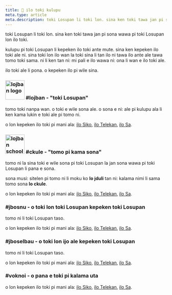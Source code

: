 ```yaml
---
title: 💬 ilo toki kulupu
meta.type: article
meta.description: toki Losupan li toki lon. sina ken toki tawa jan pi sona wawa pi toki Losupan lon ilo toki.
---
```


toki Losupan li toki lon. sina ken toki tawa jan pi sona wawa pi toki Losupan lon ilo toki.

kulupu pi toki Losupan li kepeken ilo toki ante mute. sina ken kepeken ilo toki ale ni. sina toki lon ilo wan la toki sina li tan ilo ni tawa ilo ante ale tawa tomo toki sama. ni li ken tan ni: mi pali e ilo wawa ni: ona li wan e ilo toki ale.

ilo toki ale li pona. o kepeken ilo pi wile sina.

### <img src="/assets/pixra/ralju/ralju_lanci.svg" alt="lojban logo" style="height:60px;"/> #lojban - "toki Losupan"

tomo toki nanpa wan. o toki e wile sona ale. o sona e ni: ale pi kulupu ala li ken kama lukin e toki ale pi tomo ni.

o lon kepeken ilo toki pi mani ala: [ilo Siko](https://discord.gg/BVm4EYR), [ilo Telekan](https://t.me/lojban), [ilo Sa](https://join.slack.com/t/lojban/shared_invite/zt-k3s96tvq-4mtkvG0ZlW2rFIwTPb4rIg).

### <img src="/assets/pixra/ralju/jduli.svg" alt="lojban school logo" style="height:60px;"/> #ckule - "tomo pi kama sona"

tomo ni la sina toki e wile sona pi toki Losupan la jan sona wawa pi toki Losupan li pana e sona.

sona musi: sitelen pi tomo ni li moku ko **lo jduli** tan ni: kalama nimi li sama tomo sona **lo ckule**.

o lon kepeken ilo toki pi mani ala: [ilo Siko](https://discord.gg/BVm4EYR), [ilo Telekan](https://t.me/lojban), [ilo Sa](https://join.slack.com/t/lojban/shared_invite/zt-k3s96tvq-4mtkvG0ZlW2rFIwTPb4rIg).

### #jbosnu - o toki lon toki Losupan kepeken toki Losupan

tomo ni li toki Losupan taso.

o lon kepeken ilo toki pi mani ala: [ilo Siko](https://discord.gg/BVm4EYR), [ilo Telekan](https://t.me/lojban), [ilo Sa](https://join.slack.com/t/lojban/shared_invite/zt-k3s96tvq-4mtkvG0ZlW2rFIwTPb4rIg).

### #jboselbau - o toki lon ijo ale kepeken toki Losupan

tomo ni li toki Losupan taso.

o lon kepeken ilo toki pi mani ala: [ilo Siko](https://discord.gg/BVm4EYR), [ilo Telekan](https://t.me/lojban), [ilo Sa](https://join.slack.com/t/lojban/shared_invite/zt-k3s96tvq-4mtkvG0ZlW2rFIwTPb4rIg).

### #voknoi - o pana e toki pi kalama uta

o lon kepeken ilo toki pi mani ala: [ilo Siko](https://discord.gg/BVm4EYR), [ilo Telekan](https://t.me/lojban), [ilo Sa](https://join.slack.com/t/lojban/shared_invite/zt-k3s96tvq-4mtkvG0ZlW2rFIwTPb4rIg).
